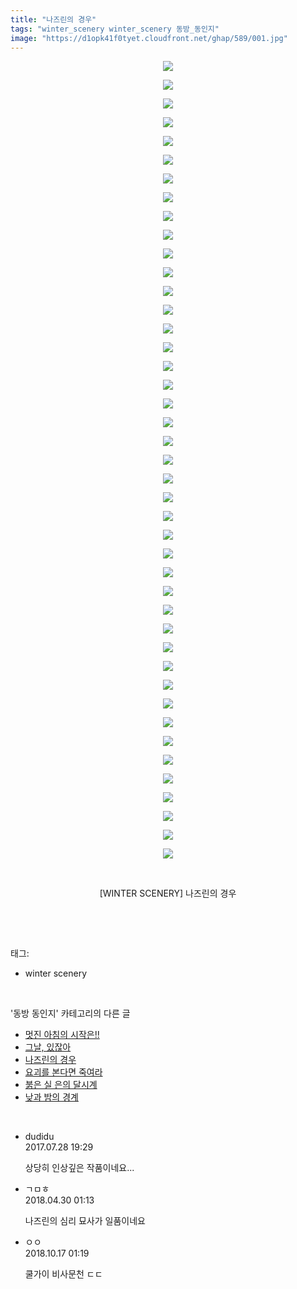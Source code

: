 ```yaml
---
title: "나즈린의 경우"
tags: "winter_scenery winter_scenery 동방_동인지"
image: "https://d1opk41f0tyet.cloudfront.net/ghap/589/001.jpg"
---
```

<div class="article">
<p style="text-align: center; clear: none; float: none;"><img src="{{ site.imgserver10 }}/ghap/589/001.jpg"/></p>
<p style="text-align: center; clear: none; float: none;"><img src="{{ site.imgserver10 }}/ghap/589/002.jpg"/></p>
<p style="text-align: center; clear: none; float: none;"><img src="{{ site.imgserver10 }}/ghap/589/003.jpg"/></p>
<p style="text-align: center; clear: none; float: none;"><img src="{{ site.imgserver10 }}/ghap/589/004.jpg"/></p>
<p style="text-align: center; clear: none; float: none;"><img src="{{ site.imgserver10 }}/ghap/589/005.jpg"/></p>
<p style="text-align: center; clear: none; float: none;"><img src="{{ site.imgserver10 }}/ghap/589/006.jpg"/></p>
<p style="text-align: center; clear: none; float: none;"><img src="{{ site.imgserver10 }}/ghap/589/007.jpg"/></p>
<p style="text-align: center; clear: none; float: none;"><img src="{{ site.imgserver10 }}/ghap/589/008.jpg"/></p>
<p style="text-align: center; clear: none; float: none;"><img src="{{ site.imgserver10 }}/ghap/589/009.jpg"/></p>
<p style="text-align: center; clear: none; float: none;"><img src="{{ site.imgserver10 }}/ghap/589/010.jpg"/></p>
<p style="text-align: center; clear: none; float: none;"><img src="{{ site.imgserver10 }}/ghap/589/011.jpg"/></p>
<p style="text-align: center; clear: none; float: none;"><img src="{{ site.imgserver10 }}/ghap/589/012.jpg"/></p>
<p style="text-align: center; clear: none; float: none;"><img src="{{ site.imgserver10 }}/ghap/589/013.jpg"/></p>
<p style="text-align: center; clear: none; float: none;"><img src="{{ site.imgserver10 }}/ghap/589/014.jpg"/></p>
<p style="text-align: center; clear: none; float: none;"><img src="{{ site.imgserver10 }}/ghap/589/015.jpg"/></p>
<p style="text-align: center; clear: none; float: none;"><img src="{{ site.imgserver10 }}/ghap/589/016.jpg"/></p>
<p style="text-align: center; clear: none; float: none;"><img src="{{ site.imgserver10 }}/ghap/589/017.jpg"/></p>
<p style="text-align: center; clear: none; float: none;"><img src="{{ site.imgserver10 }}/ghap/589/018.jpg"/></p>
<p style="text-align: center; clear: none; float: none;"><img src="{{ site.imgserver10 }}/ghap/589/019.jpg"/></p>
<p style="text-align: center; clear: none; float: none;"><img src="{{ site.imgserver10 }}/ghap/589/020.jpg"/></p>
<p style="text-align: center; clear: none; float: none;"><img src="{{ site.imgserver10 }}/ghap/589/021.jpg"/></p>
<p style="text-align: center; clear: none; float: none;"><img src="{{ site.imgserver10 }}/ghap/589/022.jpg"/></p>
<p style="text-align: center; clear: none; float: none;"><img src="{{ site.imgserver10 }}/ghap/589/023.jpg"/></p>
<p style="text-align: center; clear: none; float: none;"><img src="{{ site.imgserver10 }}/ghap/589/024.jpg"/></p>
<p style="text-align: center; clear: none; float: none;"><img src="{{ site.imgserver10 }}/ghap/589/025.jpg"/></p>
<p style="text-align: center; clear: none; float: none;"><img src="{{ site.imgserver10 }}/ghap/589/026.jpg"/></p>
<p style="text-align: center; clear: none; float: none;"><img src="{{ site.imgserver10 }}/ghap/589/027.jpg"/></p>
<p style="text-align: center; clear: none; float: none;"><img src="{{ site.imgserver10 }}/ghap/589/028.jpg"/></p>
<p style="text-align: center; clear: none; float: none;"><img src="{{ site.imgserver10 }}/ghap/589/029.jpg"/></p>
<p style="text-align: center; clear: none; float: none;"><img src="{{ site.imgserver10 }}/ghap/589/030.jpg"/></p>
<p style="text-align: center; clear: none; float: none;"><img src="{{ site.imgserver10 }}/ghap/589/031.jpg"/></p>
<p style="text-align: center; clear: none; float: none;"><img src="{{ site.imgserver10 }}/ghap/589/032.jpg"/></p>
<p style="text-align: center; clear: none; float: none;"><img src="{{ site.imgserver10 }}/ghap/589/033.jpg"/></p>
<p style="text-align: center; clear: none; float: none;"><img src="{{ site.imgserver10 }}/ghap/589/034.jpg"/></p>
<p style="text-align: center; clear: none; float: none;"><img src="{{ site.imgserver10 }}/ghap/589/035.jpg"/></p>
<p style="text-align: center; clear: none; float: none;"><img src="{{ site.imgserver10 }}/ghap/589/036.jpg"/></p>
<p style="text-align: center; clear: none; float: none;"><img src="{{ site.imgserver10 }}/ghap/589/037.jpg"/></p>
<p style="text-align: center; clear: none; float: none;"><img src="{{ site.imgserver10 }}/ghap/589/038.jpg"/></p>
<p style="text-align: center; clear: none; float: none;"><img src="{{ site.imgserver10 }}/ghap/589/039.jpg"/></p>
<p style="text-align: center; clear: none; float: none;"><img src="{{ site.imgserver10 }}/ghap/589/040.jpg"/></p>
<p style="text-align: center; clear: none; float: none;"><img src="{{ site.imgserver10 }}/ghap/589/041.jpg"/></p>
<p style="text-align: center; clear: none; float: none;"><img src="{{ site.imgserver10 }}/ghap/589/042.jpg"/></p>
<p style="text-align: center; clear: none; float: none;"><img src="{{ site.imgserver10 }}/ghap/589/043.png"/></p>
<p style="text-align: center; clear: none; float: none;"><br/></p>
<p style="text-align: center; clear: none; float: none;">[WINTER SCENERY] 나즈린의 경우</p>
<p><br/></p>
</div><br/>
<div class="tagTrail">
<p>태그: </p>
<ul>
<li>winter scenery</li>
</ul>
</div><br/>
<div class="another">
<p>'동방 동인지' 카테고리의 다른 글</p>
<ul>
<li><a href="/ghap_592">멋진 아침의 시작은!!</a></li>
<li><a href="/ghap_591">그날, 있잖아</a></li>
<li><a href="/ghap_589">나즈린의 경우</a></li>
<li><a href="/ghap_588">요괴를 본다면 죽여라</a></li>
<li><a href="/ghap_587">붉은 실 은의 달시계</a></li>
<li><a href="/ghap_585">낮과 밤의 경계</a></li>
</ul>
</div><br/>
<div class="cb_module cb_fluid">
<div class="cb_wrt cb_profile">
<div class="comment">
<ul>
<li class="cb_thumb_off" id="comment15046452">
<div class="cb_comment_area">
<div class="cb_info_area">
<div class="cb_section">
<span class="cb_nick_name">dudidu</span>
</div>
<div class="cb_section">
<span class="cb_date">2017.07.28 19:29 </span>
</div>
</div>
<div class="cb_dsc_comment">
<p class="cb_dsc">
											상당히 인상깊은 작품이네요...
										</p>
</div>
</div></li>
<li class="cb_thumb_off" id="comment15247158">
<div class="cb_comment_area">
<div class="cb_info_area">
<div class="cb_section">
<span class="cb_nick_name">ㄱㅁㅎ</span>
</div>
<div class="cb_section">
<span class="cb_date">2018.04.30 01:13 </span>
</div>
</div>
<div class="cb_dsc_comment">
<p class="cb_dsc">
											나즈린의 심리 묘사가 일품이네요
										</p>
</div>
</div></li>
<li class="cb_thumb_off" id="comment15356861">
<div class="cb_comment_area">
<div class="cb_info_area">
<div class="cb_section">
<span class="cb_nick_name">ㅇㅇ</span>
</div>
<div class="cb_section">
<span class="cb_date">2018.10.17 01:19 </span>
</div>
</div>
<div class="cb_dsc_comment">
<p class="cb_dsc">
											쿨가이 비사문천 ㄷㄷ
										</p>
</div>
</div></li>
</ul>
</div>
</div><!-- commentList close -->
</div><br/>
